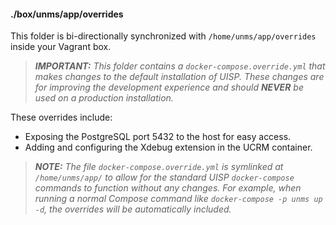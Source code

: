 #### ./box/unms/app/overrides

This folder is bi-directionally synchronized with `/home/unms/app/overrides` inside your Vagrant box.

> _**IMPORTANT:** This folder contains a `docker-compose.override.yml` that makes changes to the default installation of UISP.
> These changes are for improving the development experience and should **NEVER** be used on a production installation._ 

These overrides include:
- Exposing the PostgreSQL port 5432 to the host for easy access.
- Adding and configuring the Xdebug extension in the UCRM container.

> _**NOTE:** The file `docker-compose.override.yml` is symlinked at `/home/unms/app/` to allow for the standard UISP
> `docker-compose` commands to function without any changes.  For example, when running a normal Compose command like
> `docker-compose -p unms up -d`, the overrides will be automatically included._
